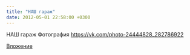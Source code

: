 ```yaml
---
title: "НАШ гараж"
date: 2012-05-01 22:58:00 +0300
---
```


НАШ гараж
Фотография
https://vk.com/photo-24444828_282786922

[Вложение](https://vk.com/photo-24444828_282786922)
